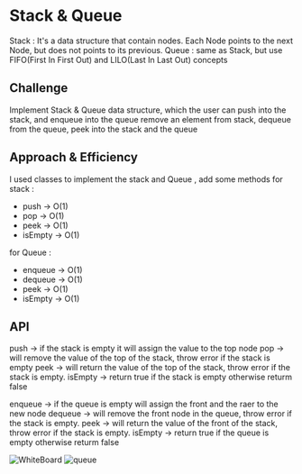# Stack & Queue

Stack : It's a data structure that contain nodes. Each Node points to the next Node, but does not points to its previous.
Queue : same as Stack, but use FIFO(First In First Out) and LILO(Last In Last Out) concepts

## Challenge

Implement Stack & Queue data structure, which the user can push into the stack, and enqueue into the queue
remove an element from stack, dequeue from the queue, peek into the stack and the queue

## Approach & Efficiency
<!-- What approach did you take? Why? What is the Big O space/time for this approach? -->
I used classes to implement the stack and Queue , add some methods
for stack :

- push -> O(1)
- pop -> O(1)
- peek -> O(1)
- isEmpty -> O(1)

for Queue :

- enqueue -> O(1)
- dequeue -> O(1)
- peek -> O(1)
- isEmpty -> O(1)

## API
<!-- Description of each method publicly available to your Linked List -->
push -> if the stack is empty it will assign the value to the top node
pop -> will remove the value of the top of the stack, throw error if the stack is empty
peek -> will return the value of the top of the stack, throw error if the stack is empty.
isEmpty -> return true if the stack is empty otherwise returm false

enqueue -> if the queue is empty will assign the front and the raer to the new node
dequeue -> will remove the front node in the queue, throw error if the stack is empty.
peek -> will return the value of the front of the stack, throw error if the stack is empty.
isEmpty -> return true if the queue is empty otherwise returm false

![WhiteBoard](assets/stack-white.jpg)
![queue](assets/queue-white.jpg)
